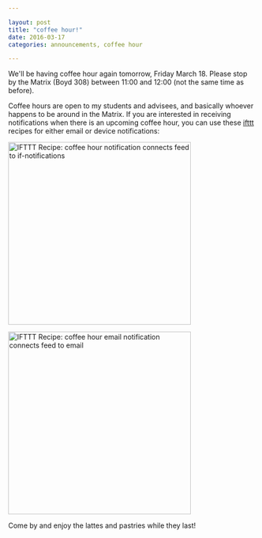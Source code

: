 ```yaml
---

layout: post
title: "coffee hour!"
date: 2016-03-17
categories: announcements, coffee hour

---
```


We'll be having coffee hour again tomorrow, Friday March 18. Please stop by the Matrix (Boyd 308) between 11:00 and 12:00 (not the same time as before).

Coffee hours are open to my students and advisees, and basically whoever happens to be around in the Matrix. If you are interested in receiving notifications when there is an upcoming coffee hour, you can use these [ifttt](http://ifttt.com) recipes for either email or device notifications:

<a href="https://ifttt.com/view_embed_recipe/397909-coffee-hour-notification" target = "_blank" class="embed_recipe embed_recipe-l_24" id= "embed_recipe-397909"><img src= 'https://ifttt.com/recipe_embed_img/397909' alt="IFTTT Recipe: coffee hour notification connects feed to if-notifications" width="370px" style="max-width:100%"/></a><script async type="text/javascript" src= "//ifttt.com/assets/embed_recipe.js"></script>

<a href="https://ifttt.com/view_embed_recipe/397910-coffee-hour-email-notification" target = "_blank" class="embed_recipe embed_recipe-l_30" id= "embed_recipe-397910"><img src= 'https://ifttt.com/recipe_embed_img/397910' alt="IFTTT Recipe: coffee hour email notification connects feed to email" width="370px" style="max-width:100%"/></a><script async type="text/javascript" src= "//ifttt.com/assets/embed_recipe.js"></script>


Come by and enjoy the lattes and pastries while they last!


